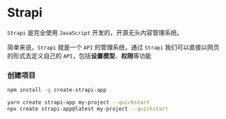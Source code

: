 # Strapi

`Strapi` 是完全使用 `JavaScript` 开发的，开源无头内容管理系统。

简单来说，`Strapi` 就是一个 `API` 的管理系统，通过 `Strapi` 我们可以直接以网页的形式去定义自己的 `API`，包括**设置模型**、**权限**等功能



### 创建项目

```bash
npm install -g create-strapi-app
```



```bash
yarn create strapi-app my-project --quickstart
npx create strapi-app@latest my-project --quickstart
```



